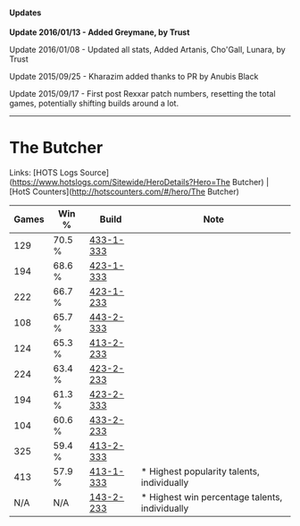 #### Updates
**Update 2016/01/13 - Added Greymane, by Trust**

Update 2016/01/08 - Updated all stats, Added Artanis, Cho'Gall, Lunara, by Trust

Update 2015/09/25 - Kharazim added thanks to PR by Anubis Black

Update 2015/09/17 - First post Rexxar patch numbers, resetting the total games, potentially shifting builds around a lot.

***

# The Butcher

Links: [HOTS Logs Source](https://www.hotslogs.com/Sitewide/HeroDetails?Hero=The Butcher) | [HotS Counters](http://hotscounters.com/#/hero/The Butcher)

Games  | Win %  | Build     | Note
-----  | -----  | -----     | ----
129    | 70.5 % | [433-1-333](http://www.heroesfire.com/hots/talent-calculator/the-butcher#sgt5) | 
194    | 68.6 % | [423-1-333](http://www.heroesfire.com/hots/talent-calculator/the-butcher#sISb) | 
222    | 66.7 % | [423-1-233](http://www.heroesfire.com/hots/talent-calculator/the-butcher#sIR1) | 
108    | 65.7 % | [443-2-333](http://www.heroesfire.com/hots/talent-calculator/the-butcher#t3XD) | 
124    | 65.3 % | [413-2-233](http://www.heroesfire.com/hots/talent-calculator/the-butcher#rwG9) | 
224    | 63.4 % | [423-2-233](http://www.heroesfire.com/hots/talent-calculator/the-butcher#sIgf) | 
194    | 61.3 % | [423-2-333](http://www.heroesfire.com/hots/talent-calculator/the-butcher#sIiD) | 
104    | 60.6 % | [433-2-233](http://www.heroesfire.com/hots/talent-calculator/the-butcher#sh59) | 
325    | 59.4 % | [413-2-333](http://www.heroesfire.com/hots/talent-calculator/the-butcher#rwHj) | 
413    | 57.9 % | [413-1-333](http://www.heroesfire.com/hots/talent-calculator/the-butcher#rw25) | * Highest popularity talents, individually
N/A    | N/A    | [143-2-233](http://www.heroesfire.com/hots/talent-calculator/the-butcher#hd4f) | * Highest win percentage talents, individually
